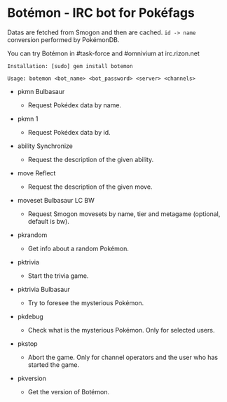 # Botémon - IRC bot for Pokéfags

Datas are fetched from Smogon and then are cached. `id -> name` conversion performed by PokémonDB.

You can try Botémon in #task-force and #omnivium at irc.rizon.net


`Installation: [sudo] gem install botemon`

`Usage: botemon <bot_name> <bot_password> <server> <channels>`


- pkmn Bulbasaur
  * Request Pokédex data by name.

- pkmn 1
  * Request Pokédex data by id.

- ability Synchronize
  * Request the description of the given ability.

- move Reflect
  * Request the description of the given move.

- moveset Bulbasaur LC BW
  * Request Smogon movesets by name, tier and metagame (optional, default is bw).

- pkrandom
  * Get info about a random Pokémon.

- pktrivia
  * Start the trivia game.

- pktrivia Bulbasaur
  * Try to foresee the mysterious Pokémon.

- pkdebug
  * Check what is the mysterious Pokémon. Only for selected users.

- pkstop
  * Abort the game. Only for channel operators and the user who has started the game.

- pkversion
  * Get the version of Botémon.

